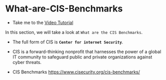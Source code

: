 # What-are-CIS-Benchmarks

  - Take me to the [Video Tutorial](https://kodekloud.com/topic/what-are-cis-benchmarks/)

In this section, we will take a look at `What are the CIS Benchmarks`.

  - The full form of CIS is **`Center for internet Security`**.

  - CIS is a forward-thinking nonprofit that harnesses the power of a global IT community to safeguard public and private organizations against cyber threats.

  - CIS Benchmarks https://www.cisecurity.org/cis-benchmarks/


